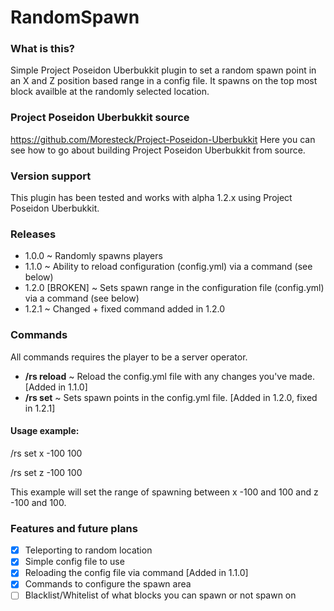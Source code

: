 # RandomSpawn

### What is this?
Simple Project Poseidon Uberbukkit plugin to set a random spawn point in an X and Z position based range in a config file.
It spawns on the top most block availble at the randomly selected location.

### Project Poseidon Uberbukkit source
https://github.com/Moresteck/Project-Poseidon-Uberbukkit Here you can see how to go about building Project Poseidon Uberbukkit from source.

### Version support
This plugin has been tested and works with alpha 1.2.x using Project Poseidon Uberbukkit.

### Releases
- 1.0.0 ~ Randomly spawns players
- 1.1.0 ~ Ability to reload configuration (config.yml) via a command (see below)
- 1.2.0 [BROKEN] ~ Sets spawn range in the configuration file (config.yml) via a command (see below)
- 1.2.1 ~ Changed + fixed command added in 1.2.0

### Commands
All commands requires the player to be a server operator.

- **/rs reload** ~ Reload the config.yml file with any changes you've made. [Added in 1.1.0]
- **/rs set** ~ Sets spawn points in the config.yml file. [Added in 1.2.0, fixed in 1.2.1]
  
#### Usage example:

/rs set x -100 100

/rs set z -100 100

This example will set the range of spawning between x -100 and 100 and z -100 and 100.

### Features and future plans
- [x] Teleporting to random location
- [x] Simple config file to use
- [x] Reloading the config file via command [Added in 1.1.0]
- [x] Commands to configure the spawn area
- [ ] Blacklist/Whitelist of what blocks you can spawn or not spawn on
